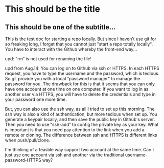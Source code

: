 # This should be the title

## This should be one of the subtitle...

This is the test doc for starting a repo locally.
But since I haven't use git for so freaking long, I forget that you cannot just "start a repo totally locally". You have to interact with the Github whereby the front-end way...

upd: "rm" is not used for renaming the file!

upd from Aug.14:
You can log on to Github via ssh or HTTPS.
In each HTTPS request, you have to type the username and the password, which is tedious. So git provide you with a local "password manager" to manage the password for you.
The drawback for this is that it seems that you can only have one account at one time on one computer. If you want to log in as another user via HTTPS, you will have to delete the credentials and type in your password one more time.

But, you can also use the ssh way, as all I tried to set up this morning. The ssh way is also a kind of authentication, but more tedious when set up. You generate a keypair locally, and then save the public key in Github's server. Then you need to use "ssh-add" to config the private key as your key.
What is important is that you need pay attention to the link when you add a remote or cloning. The difference between ssh and HTTPS is different links when push/pull/clone.

I'm thinking of a feasble way support two account at the same time. Can I just use one account via ssh and another via the traditional username-password-HTTPS way?

